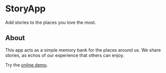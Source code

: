 StoryApp
=======
Add stories to the places you love the most.

About
--------
This app acts as a simple memory bank for the places around us. We share stories, as echos of our experience that others can enjoy.

Try the [online demo](http://storyplaces.meteor.com/).